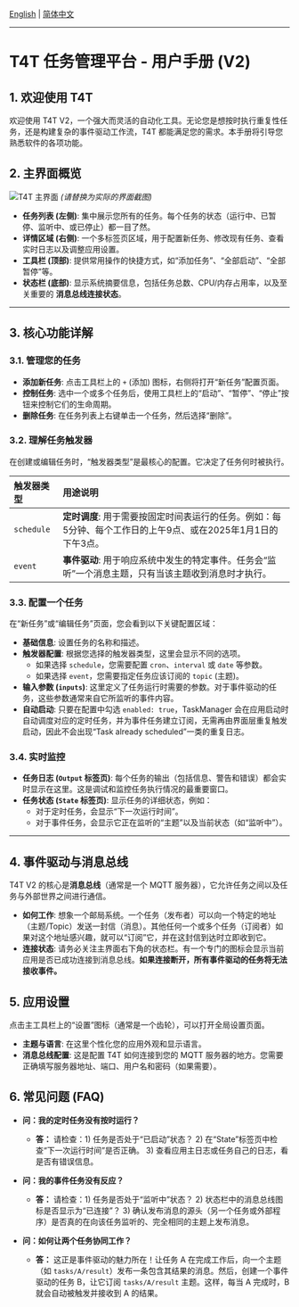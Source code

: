 [English](./user_manual.md) | [简体中文](./user_manual.zh-CN.md)

---

# T4T 任务管理平台 - 用户手册 (V2)

## 1. 欢迎使用 T4T

欢迎使用 T4T V2，一个强大而灵活的自动化工具。无论您是想按时执行重复性任务，还是构建复杂的事件驱动工作流，T4T 都能满足您的需求。本手册将引导您熟悉软件的各项功能。

## 2. 主界面概览

![T4T 主界面](https://your-image-host.com/main-window.png) *(请替换为实际的界面截图)*

*   **任务列表 (左侧)**: 集中展示您所有的任务。每个任务的状态（运行中、已暂停、监听中、或已停止）都一目了然。
*   **详情区域 (右侧)**: 一个多标签页区域，用于配置新任务、修改现有任务、查看实时日志以及调整应用设置。
*   **工具栏 (顶部)**: 提供常用操作的快捷方式，如“添加任务”、“全部启动”、“全部暂停”等。
*   **状态栏 (底部)**: 显示系统摘要信息，包括任务总数、CPU/内存占用率，以及至关重要的 **消息总线连接状态**。

---

## 3. 核心功能详解

### 3.1. 管理您的任务

*   **添加新任务**: 点击工具栏上的 `+` (添加) 图标，右侧将打开“新任务”配置页面。
*   **控制任务**: 选中一个或多个任务后，使用工具栏上的“启动”、“暂停”、“停止”按钮来控制它们的生命周期。
*   **删除任务**: 在任务列表上右键单击一个任务，然后选择“删除”。

### 3.2. 理解任务触发器

在创建或编辑任务时，“触发器类型”是最核心的配置。它决定了任务何时被执行。

| 触发器类型 | 用途说明 |
| :--- | :--- |
| `schedule` | **定时调度**: 用于需要按固定时间表运行的任务。例如：每5分钟、每个工作日的上午9点、或在2025年1月1日的下午3点。 |
| `event` | **事件驱动**: 用于响应系统中发生的特定事件。任务会“监听”一个消息主题，只有当该主题收到消息时才执行。 |

### 3.3. 配置一个任务

在“新任务”或“编辑任务”页面，您会看到以下关键配置区域：

*   **基础信息**: 设置任务的名称和描述。
*   **触发器配置**: 根据您选择的触发器类型，这里会显示不同的选项。
    *   如果选择 `schedule`，您需要配置 `cron`、`interval` 或 `date` 等参数。
    *   如果选择 `event`，您需要指定任务应该订阅的 `topic` (主题)。
*   **输入参数 (`inputs`)**: 这里定义了任务运行时需要的参数。对于事件驱动的任务，这些参数通常来自它所监听的事件内容。
*   **自动启动**: 只要在配置中勾选 `enabled: true`，TaskManager 会在应用启动时自动调度对应的定时任务，并为事件任务建立订阅，无需再由界面层重复触发启动，因此不会出现“Task already scheduled”一类的重复日志。

### 3.4. 实时监控

*   **任务日志 (`Output` 标签页)**: 每个任务的输出（包括信息、警告和错误）都会实时显示在这里。这是调试和监控任务执行情况的最重要窗口。
*   **任务状态 (`State` 标签页)**: 显示任务的详细状态，例如：
    *   对于定时任务，会显示“下一次运行时间”。
    *   对于事件任务，会显示它正在监听的“主题”以及当前状态（如“监听中”）。

---

## 4. 事件驱动与消息总线

T4T V2 的核心是**消息总线**（通常是一个 MQTT 服务器），它允许任务之间以及任务与外部世界之间进行通信。

*   **如何工作**: 想象一个邮局系统。一个任务（发布者）可以向一个特定的地址（主题/Topic）发送一封信（消息）。其他任何一个或多个任务（订阅者）如果对这个地址感兴趣，就可以“订阅”它，并在这封信到达时立即收到它。
*   **连接状态**: 请务必关注主界面右下角的状态栏。有一个专门的图标会显示当前应用是否已成功连接到消息总线。**如果连接断开，所有事件驱动的任务将无法接收事件。**

## 5. 应用设置

点击主工具栏上的“设置”图标（通常是一个齿轮），可以打开全局设置页面。

*   **主题与语言**: 在这里个性化您的应用外观和显示语言。
*   **消息总线配置**: 这是配置 T4T 如何连接到您的 MQTT 服务器的地方。您需要正确填写服务器地址、端口、用户名和密码（如果需要）。

## 6. 常见问题 (FAQ)

*   **问：我的定时任务没有按时运行？**
    *   **答：** 请检查：1) 任务是否处于“已启动”状态？ 2) 在“State”标签页中检查“下一次运行时间”是否正确。 3) 查看应用主日志或任务自己的日志，看是否有错误信息。

*   **问：我的事件任务没有反应？**
    *   **答：** 请检查：1) 任务是否处于“监听中”状态？ 2) 状态栏中的消息总线图标是否显示为“已连接”？ 3) 确认发布消息的源头（另一个任务或外部程序）是否真的在向该任务监听的、完全相同的主题上发布消息。

*   **问：如何让两个任务协同工作？**
    *   **答：** 这正是事件驱动的魅力所在！让任务 A 在完成工作后，向一个主题（如 `tasks/A/result`）发布一条包含其结果的消息。然后，创建一个事件驱动的任务 B，让它订阅 `tasks/A/result` 主题。这样，每当 A 完成时，B 就会自动被触发并接收到 A 的结果。
